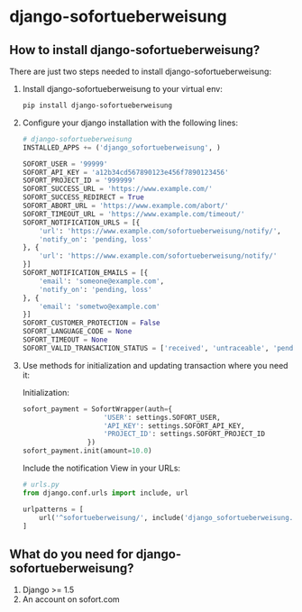 # django-sofortueberweisung

## How to install django-sofortueberweisung?

There are just two steps needed to install django-sofortueberweisung:

1. Install django-sofortueberweisung to your virtual env:

	```bash
	pip install django-sofortueberweisung
	```

2. Configure your django installation with the following lines:

	```python
    # django-sofortueberweisung
    INSTALLED_APPS += ('django_sofortueberweisung', )

    SOFORT_USER = '99999'
    SOFORT_API_KEY = 'a12b34cd567890123e456f7890123456'
    SOFORT_PROJECT_ID = '999999'
    SOFORT_SUCCESS_URL = 'https://www.example.com/'
    SOFORT_SUCCESS_REDIRECT = True
    SOFORT_ABORT_URL = 'https://www.example.com/abort/'
    SOFORT_TIMEOUT_URL = 'https://www.example.com/timeout/'
    SOFORT_NOTIFICATION_URLS = [{
        'url': 'https://www.example.com/sofortueberweisung/notify/',
        'notify_on': 'pending, loss'
    }, {
        'url': 'https://www.example.com/sofortueberweisung/notify/'
    }]
    SOFORT_NOTIFICATION_EMAILS = [{
        'email': 'someone@example.com',
        'notify_on': 'pending, loss'
    }, {
        'email': 'sometwo@example.com'
    }]
    SOFORT_CUSTOMER_PROTECTION = False
    SOFORT_LANGUAGE_CODE = None
    SOFORT_TIMEOUT = None
    SOFORT_VALID_TRANSACTION_STATUS = ['received', 'untraceable', 'pending']
	```

3. Use methods for initialization and updating transaction where you need it:

    Initialization:

	```python
	sofort_payment = SofortWrapper(auth={
                        'USER': settings.SOFORT_USER,
                        'API_KEY': settings.SOFORT_API_KEY,
                        'PROJECT_ID': settings.SOFORT_PROJECT_ID
                    })
    sofort_payment.init(amount=10.0)
	```

    Include the notification View in your URLs:

	```python
    # urls.py
    from django.conf.urls import include, url

    urlpatterns = [
        url('^sofortueberweisung/', include('django_sofortueberweisung.urls')),
    ]
	```

## What do you need for django-sofortueberweisung?

1. Django >= 1.5
2. An account on sofort.com

